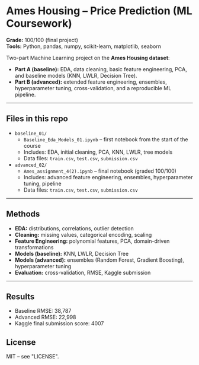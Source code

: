 # Ames Housing – Price Prediction (ML Coursework)

**Grade:** 100/100 (final project)  
**Tools:** Python, pandas, numpy, scikit-learn, matplotlib, seaborn  

Two-part Machine Learning project on the **Ames Housing dataset**:  
- **Part A (baseline):** EDA, data cleaning, basic feature engineering, PCA, and baseline models (KNN, LWLR, Decision Tree).  
- **Part B (advanced):** extended feature engineering, ensembles, hyperparameter tuning, cross-validation, and a reproducible ML pipeline.

---

## Files in this repo
- `baseline_01/`
  - `Baseline_Eda_Models_01.ipynb` – first notebook from the start of the course  
  - Includes: EDA, initial cleaning, PCA, KNN, LWLR, tree models
  - Data files: `train.csv`, `test.csv`, `submission.csv`
- `advanced_02/`
  - `Ames_assignment_4(2).ipynb` – final notebook (graded 100/100)  
  - Includes: advanced feature engineering, ensembles, hyperparameter tuning, pipeline  
  - Data files: `train.csv`, `test.csv`, `submission.csv`

---

## Methods
- **EDA:** distributions, correlations, outlier detection  
- **Cleaning:** missing values, categorical encoding, scaling  
- **Feature Engineering:** polynomial features, PCA, domain-driven transformations  
- **Models (baseline):** KNN, LWLR, Decision Tree  
- **Models (advanced):** ensembles (Random Forest, Gradient Boosting), hyperparameter tuning  
- **Evaluation:** cross-validation, RMSE, Kaggle submission

---

## Results
- Baseline RMSE: 38,787  
- Advanced RMSE: 22,998
- Kaggle final submission score: 4007  

## License
MIT – see "LICENSE".

